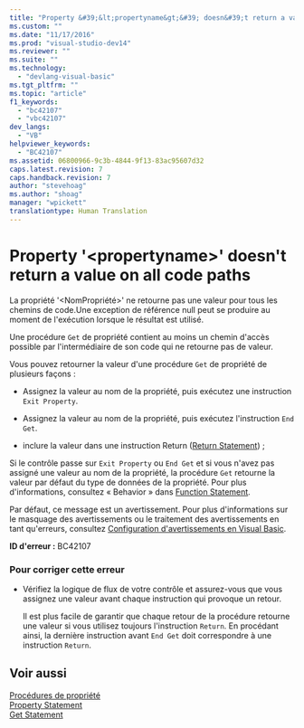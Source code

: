 ```yaml
---
title: "Property &#39;&lt;propertyname&gt;&#39; doesn&#39;t return a value on all code paths | Microsoft Docs"
ms.custom: ""
ms.date: "11/17/2016"
ms.prod: "visual-studio-dev14"
ms.reviewer: ""
ms.suite: ""
ms.technology: 
  - "devlang-visual-basic"
ms.tgt_pltfrm: ""
ms.topic: "article"
f1_keywords: 
  - "bc42107"
  - "vbc42107"
dev_langs: 
  - "VB"
helpviewer_keywords: 
  - "BC42107"
ms.assetid: 06800966-9c3b-4844-9f13-83ac95607d32
caps.latest.revision: 7
caps.handback.revision: 7
author: "stevehoag"
ms.author: "shoag"
manager: "wpickett"
translationtype: Human Translation
---
```

# Property &#39;&lt;propertyname&gt;&#39; doesn&#39;t return a value on all code paths
La propriété '\<NomPropriété\>' ne retourne pas une valeur pour tous les chemins de code.Une exception de référence null peut se produire au moment de l'exécution lorsque le résultat est utilisé.  
  
 Une procédure `Get` de propriété contient au moins un chemin d'accès possible par l'intermédiaire de son code qui ne retourne pas de valeur.  
  
 Vous pouvez retourner la valeur d'une procédure `Get` de propriété de plusieurs façons :  
  
-   Assignez la valeur au nom de la propriété, puis exécutez une instruction `Exit Property`.  
  
-   Assignez la valeur au nom de la propriété, puis exécutez l'instruction `End Get`.  
  
-   inclure la valeur dans une instruction Return \([Return Statement](../../../visual-basic/language-reference/statements/return-statement.md)\) ;  
  
 Si le contrôle passe sur `Exit Property` ou `End Get` et si vous n'avez pas assigné une valeur au nom de la propriété, la procédure `Get` retourne la valeur par défaut du type de données de la propriété.  Pour plus d'informations, consultez « Behavior » dans [Function Statement](../../../visual-basic/language-reference/statements/function-statement.md).  
  
 Par défaut, ce message est un avertissement.  Pour plus d'informations sur le masquage des avertissements ou le traitement des avertissements en tant qu'erreurs, consultez [Configuration d'avertissements en Visual Basic](/visual-studio/ide/configuring-warnings-in-visual-basic).  
  
 **ID d'erreur :** BC42107  
  
### Pour corriger cette erreur  
  
-   Vérifiez la logique de flux de votre contrôle et assurez\-vous que vous assignez une valeur avant chaque instruction qui provoque un retour.  
  
     Il est plus facile de garantir que chaque retour de la procédure retourne une valeur si vous utilisez toujours l'instruction `Return`.  En procédant ainsi, la dernière instruction avant `End Get` doit correspondre à une instruction `Return`.  
  
## Voir aussi  
 [Procédures de propriété](../../../visual-basic/programming-guide/language-features/procedures/property-procedures.md)   
 [Property Statement](../../../visual-basic/language-reference/statements/property-statement.md)   
 [Get Statement](../../../visual-basic/language-reference/statements/get-statement.md)